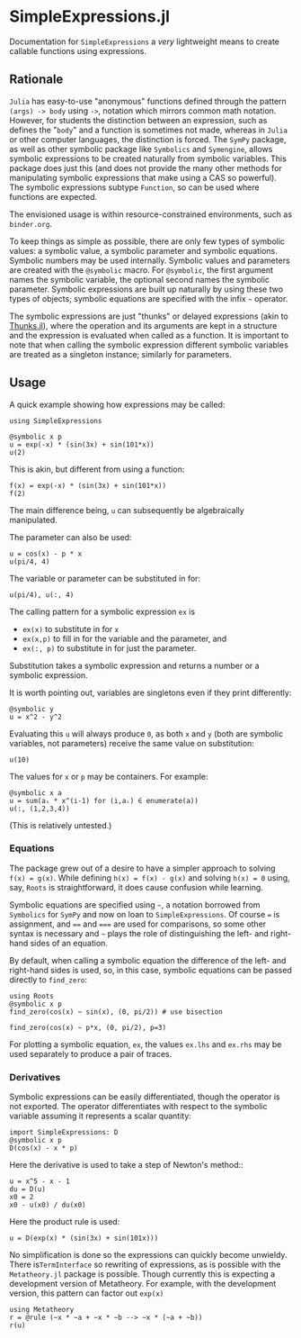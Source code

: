 # SimpleExpressions.jl

Documentation for `SimpleExpressions` a *very* lightweight means to create callable functions using expressions.

## Rationale

`Julia` has easy-to-use "anonymous" functions defined through the pattern `(args) -> body` using `->`, notation which mirrors common math notation. However, for students the distinction between an expression, such as defines the "`body`" and a function is sometimes not made, whereas in `Julia` or other computer languages, the distinction is forced. The `SymPy` package, as well as other symbolic package like `Symbolics` and `Symengine`, allows symbolic expressions to be created naturally from symbolic variables. This package does just this (and does not provide the many other methods for manipulating symbolic expressions that make using a CAS so powerful). The symbolic expressions subtype `Function`, so can be used where functions are expected.

The envisioned usage is within resource-constrained environments, such as `binder.org`.

To keep things as simple as possible, there are only few types of symbolic values: a symbolic value, a symbolic parameter and symbolic equations. Symbolic numbers may be used internally. Symbolic values and parameters are created with the `@symbolic` macro. For `@symbolic`, the first argument names the symbolic variable, the optional second names the symbolic parameter. Symbolic expressions are built up naturally by using these two types of objects; symbolic equations are specified with the infix `~` operator.

The symbolic expressions are just "thunks" or delayed expressions (akin to [Thunks.jl](https://github.com/tbenst/Thunks.jl)), where the operation and its arguments are kept in a structure and the expression is evaluated when called as a function. It is important to note that when calling the symbolic expression different symbolic variables are treated as a singleton instance; similarly for parameters.


## Usage

A quick example showing how expressions may be called:

```@example expressions
using SimpleExpressions
```

```@example expressions
@symbolic x p
u = exp(-x) * (sin(3x) + sin(101*x))
u(2)
```

This is akin, but different from using a function:

```@example expressions
f(x) = exp(-x) * (sin(3x) + sin(101*x))
f(2)
```

The main difference being, `u` can subsequently be algebraically manipulated.


The parameter can also be used:

```@example expressions
u = cos(x) - p * x
u(pi/4, 4)
```

The variable or parameter can be substituted in for:

```@example expressions
u(pi/4), u(:, 4)
```

The calling pattern for a symbolic expression `ex` is

* `ex(x)` to substitute in for `x`
* `ex(x,p)` to fill in for the variable and the parameter, and
* `ex(:, p)` to substitute in for just the parameter.

Substitution takes a symbolic expression and returns a number or a symbolic expression.

It is worth pointing out, variables are singletons even if they print differently:

```@example expressions
@symbolic y
u = x^2 - y^2
```

Evaluating this `u` will always produce `0`, as both `x` and `y` (both are symbolic variables, not parameters) receive the same value on substitution:

```@example expressions
u(10)
```

The values for `x` or `p` may be containers. For example:

```@example expressions
@symbolic x a
u = sum(aᵢ * x^(i-1) for (i,aᵢ) ∈ enumerate(a))
u(:, (1,2,3,4))
```

(This is relatively untested.)

### Equations

The package grew out of a desire to have a simpler approach to solving `f(x) = g(x)`. While defining `h(x) = f(x) - g(x)` and solving `h(x) = 0` using, say, `Roots` is straightforward, it does cause confusion while learning.

Symbolic equations are specified using `~`, a notation borrowed from `Symbolics` for `SymPy` and now on loan to `SimpleExpressions`. Of course `=` is assignment, and `==` and `===` are used for comparisons, so some other syntax is necessary and `~` plays the role of distinguishing the left- and right-hand sides of an equation.

By default, when calling a symbolic equation the difference of the left- and right-hand sides is used, so, in this case, symbolic equations can be passed directly to `find_zero`:

```@example expressions
using Roots
@symbolic x p
find_zero(cos(x) ~ sin(x), (0, pi/2)) # use bisection
```

```@example expressions
find_zero(cos(x) ~ p*x, (0, pi/2), p=3)
```

For plotting a symbolic equation, `ex`, the values `ex.lhs` and `ex.rhs` may be used separately to produce a pair of traces.

### Derivatives

Symbolic expressions can be easily differentiated, though the operator is not exported. The operator differentiates with respect to the symbolic variable assuming it represents a scalar quantity:

```@example expressions
import SimpleExpressions: D
@symbolic x p
D(cos(x) - x * p)
```

Here the derivative is used to take a step of Newton's method::

```@example expressions
u = x^5 - x - 1
du = D(u)
x0 = 2
x0 - u(x0) / du(x0)
```

Here the product rule is used:

```@example expressions
u = D(exp(x) * (sin(3x) + sin(101x)))
```

No simplification is done so the expressions can quickly become unwieldy. There is`TermInterface` so rewriting of expressions, as is possible with the `Metatheory.jl` package is possible. Though currently this is expecting a development version of Metatheory. For example, with the development version, this pattern can factor out `exp(x)`

```
using Metatheory
r = @rule (~x * ~a + ~x * ~b --> ~x * (~a + ~b))
r(u)
```
